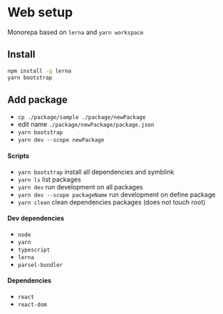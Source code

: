 # Web setup

Monorepa based on ```lerna``` and ```yarn workspace```

## Install

```sh
npm install -g lerna
yarn bootstrap
```

## Add package

- ```cp ./package/sample ./package/newPackage```
- edit name ```./package/newPackage/package.json```
- ```yarn bootstrap```
- ```yarn dev --scope newPackage```

#### Scripts
- ```yarn bootstrap``` install all dependencies and symblink
- ```yarn ls``` list packages
- ```yarn dev``` run development on all packages
- ```yarn dev --scope packageName``` run development on define package
- ```yarn clean``` clean dependencies packages (does not touch root)

#### Dev dependencies
- ```node```
- ```yarn```
- ```typescript```
- ```lerna```
- ```parsel-bundler```

#### Dependencies
- ```react```
- ```react-dom```
